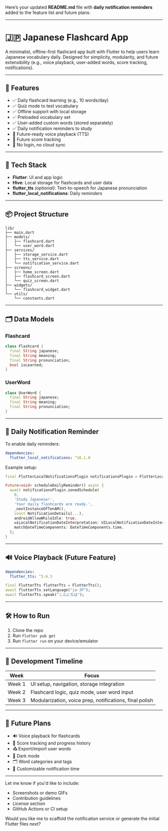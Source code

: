 Here’s your updated **README.md** file with **daily notification reminders** added to the feature list and future plans:

---

# 🇯🇵 Japanese Flashcard App

A minimalist, offline-first flashcard app built with Flutter to help users learn Japanese vocabulary daily. Designed for simplicity, modularity, and future extensibility (e.g., voice playback, user-added words, score tracking, notifications).

---

## 📱 Features

- ✅ Daily flashcard learning (e.g., 10 words/day)
- ✅ Quiz mode to test vocabulary
- ✅ Offline support with local storage
- ✅ Preloaded vocabulary set
- ✅ User-added custom words (stored separately)
- ✅ Daily notification reminders to study
- 🚧 Future-ready voice playback (TTS)
- 🚧 Future score tracking
- 🚫 No login, no cloud sync

---

## 🧱 Tech Stack

- **Flutter**: UI and app logic
- **Hive**: Local storage for flashcards and user data
- **flutter_tts** *(optional)*: Text-to-speech for Japanese pronunciation
- **flutter_local_notifications**: Daily reminders

---

## 📦 Project Structure

```
lib/
├── main.dart
├── models/
│   ├── flashcard.dart
│   └── user_word.dart
├── services/
│   ├── storage_service.dart
│   ├── tts_service.dart
│   └── notification_service.dart
├── screens/
│   ├── home_screen.dart
│   ├── flashcard_screen.dart
│   └── quiz_screen.dart
├── widgets/
│   └── flashcard_widget.dart
└── utils/
    └── constants.dart
```

---

## 🗂️ Data Models

### Flashcard

```dart
class Flashcard {
  final String japanese;
  final String meaning;
  final String pronunciation;
  bool isLearned;
}
```

### UserWord

```dart
class UserWord {
  final String japanese;
  final String meaning;
  final String pronunciation;
}
```

---

## 🔔 Daily Notification Reminder

To enable daily reminders:

```yaml
dependencies:
  flutter_local_notifications: ^16.1.0
```

Example setup:

```dart
final FlutterLocalNotificationsPlugin notificationsPlugin = FlutterLocalNotificationsPlugin();

Future<void> scheduleDailyReminder() async {
  await notificationsPlugin.zonedSchedule(
    0,
    'Study Japanese!',
    'Your daily flashcards are ready.',
    _nextInstanceOfTenAM(),
    const NotificationDetails(...),
    androidAllowWhileIdle: true,
    uiLocalNotificationDateInterpretation: UILocalNotificationDateInterpretation.absoluteTime,
    matchDateTimeComponents: DateTimeComponents.time,
  );
}
```

---

## 🔊 Voice Playback (Future Feature)

```yaml
dependencies:
  flutter_tts: ^3.6.3
```

```dart
final FlutterTts flutterTts = FlutterTts();
await flutterTts.setLanguage("ja-JP");
await flutterTts.speak("こんにちは");
```

---

## 🛠️ How to Run

1. Clone the repo
2. Run `flutter pub get`
3. Run `flutter run` on your device/emulator

---

## 📅 Development Timeline

| Week | Focus |
|------|-------|
| Week 1 | UI setup, navigation, storage integration |
| Week 2 | Flashcard logic, quiz mode, user word input |
| Week 3 | Modularization, voice prep, notifications, final polish |

---

## 📌 Future Plans

- 🔊 Voice playback for flashcards
- 🧠 Score tracking and progress history
- 📤 Export/import user words
- 🌙 Dark mode
- 🗂️ Word categories and tags
- 🔔 Customizable notification time

---

Let me know if you'd like to include:
- Screenshots or demo GIFs
- Contribution guidelines
- License section
- GitHub Actions or CI setup

Would you like me to scaffold the notification service or generate the initial Flutter files next?
